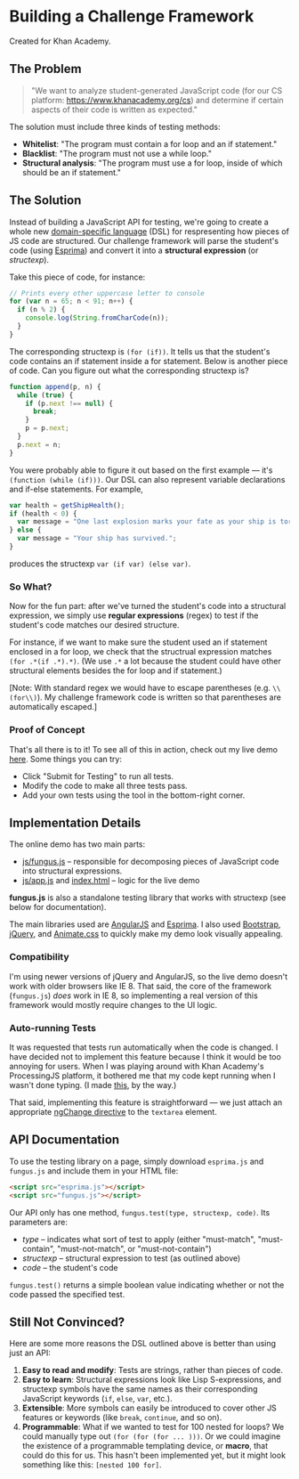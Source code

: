 # Building a Challenge Framework
Created for Khan Academy.

## The Problem

> "We want to analyze student-generated JavaScript code (for our CS platform: https://www.khanacademy.org/cs) and determine if certain aspects of their code is written as expected."

The solution must include three kinds of testing methods:
* **Whitelist**: "The program must contain a for loop and an if statement."
* **Blacklist**: "The program must not use a while loop."
* **Structural analysis**: "The program must use a for loop, inside of which should be an if statement."

## The Solution

Instead of building a JavaScript API for testing, we're going to create a whole new [domain-specific language](https://en.wikipedia.org/wiki/Domain-specific_language) (DSL) for respresenting how pieces of JS code are structured. Our challenge framework will parse the student's code (using [Esprima](http://esprima.org)) and convert it into a **structural expression** (or *structexp*).

Take this piece of code, for instance:
```JavaScript
// Prints every other uppercase letter to console
for (var n = 65; n < 91; n++) {
  if (n % 2) {
    console.log(String.fromCharCode(n));
  }
}
```

The corresponding structexp is `(for (if))`. It tells us that the student's code contains an if statement inside a for statement. Below is another piece of code. Can you figure out what the corresponding structexp is?
```JavaScript
function append(p, n) {
  while (true) {
    if (p.next !== null) {
      break;
    }
    p = p.next;
  }
  p.next = n;
}
```
You were probably able to figure it out based on the first example &mdash; it's `(function (while (if)))`. Our DSL can also represent variable declarations and if-else statements. For example,
```JavaScript
var health = getShipHealth();
if (health < 0) {
  var message = "One last explosion marks your fate as your ship is torn apart.";
} else {
  var message = "Your ship has survived.";
}
```
produces the structexp `var (if var) (else var)`.

### So What?

Now for the fun part: after we've turned the student's code into a structural expression, we simply use **regular expressions** (regex) to test if the student's code matches our desired structure.

For instance, if we want to make sure the student used an if statement enclosed in a for loop, we check that the structrual expression matches `(for .*(if .*).*)`. (We use `.*` a lot because the student could have other structural elements besides the for loop and if statement.)

[Note: With standard regex we would have to escape parentheses (e.g. `\\(for\\)`). My challenge framework code is written so that parentheses are automatically escaped.]

### Proof of Concept

That's all there is to it! To see all of this in action, check out my live demo [here](https://guoguo12.github.io/challenge-framework/). Some things you can try:
* Click "Submit for Testing" to run all tests.
* Modify the code to make all three tests pass.
* Add your own tests using the tool in the bottom-right corner.

## Implementation Details

The online demo has two main parts:
* [js/fungus.js](https://github.com/guoguo12/challenge-framework/blob/master/js/fungus.js) &ndash; responsible for decomposing pieces of JavaScript code into structural expressions.
* [js/app.js](https://github.com/guoguo12/challenge-framework/blob/master/js/app.js) and [index.html](https://github.com/guoguo12/challenge-framework/blob/master/index.html) &ndash; logic for the live demo

**fungus.js** is also a standalone testing library that works with structexp (see below for documentation).

The main libraries used are [AngularJS](http://angularjs.org) and [Esprima](http://esprima.org). I also used [Bootstrap](http://getbootstrap.com/), [jQuery](https://jquery.com/), and [Animate.css](https://daneden.github.io/animate.css/) to quickly make my demo look visually appealing.

### Compatibility

I'm using newer versions of jQuery and AngularJS, so the live demo doesn't work with older browsers like IE 8. That said, the core of the framework (`fungus.js`) *does* work in IE 8, so implementing a real version of this framework would mostly require changes to the UI logic.

### Auto-running Tests

It was requested that tests run automatically when the code is changed. I have decided not to implement this feature because I think it would be too annoying for users. When I was playing around with Khan Academy's ProcessingJS platform, it bothered me that my code kept running when I wasn't done typing. (I made [this](https://www.khanacademy.org/computer-programming/new-program/5450142823219200), by the way.)

That said, implementing this feature is straightforward &mdash; we just attach an appropriate [ngChange directive](https://docs.angularjs.org/api/ng/directive/ngChange) to the `textarea` element.

## API Documentation
To use the testing library on a page, simply download `esprima.js` and `fungus.js` and include them in your HTML file:
```HTML
<script src="esprima.js"></script>
<script src="fungus.js"></script>
```
Our API only has one method, `fungus.test(type, structexp, code)`. Its parameters are:

* *type* &ndash; indicates what sort of test to apply (either "must-match", "must-contain", "must-not-match", or "must-not-contain")
* *structexp* &ndash; structural expression to test (as outlined above)
* *code* &ndash; the student's code

`fungus.test()` returns a simple boolean value indicating whether or not the code passed the specified test.

## Still Not Convinced?
Here are some more reasons the DSL outlined above is better than using just an API:

1. **Easy to read and modify**: Tests are strings, rather than pieces of code.
2. **Easy to learn**: Structural expressions look like Lisp S-expressions, and structexp symbols have the same names as their corresponding JavaScript keywords (`if`, `else`, `var`, etc.).
3. **Extensible**: More symbols can easily be introduced to cover other JS features or keywords (like `break`, `continue`, and so on).
4. **Programmable**: What if we wanted to test for 100 nested for loops? We could manually type out `(for (for (for ... )))`. Or we could imagine the existence of a programmable templating device, or **macro**, that could do this for us. This hasn't been implemented yet, but it might look something like this: `[nested 100 for]`.
